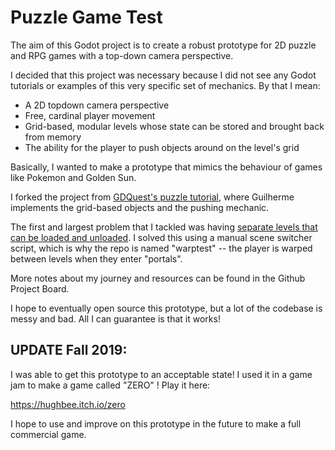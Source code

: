 # Puzzle Game Test

The aim of this Godot project is to create a robust prototype for 2D puzzle and RPG games with a top-down camera perspective.

I decided that this project was necessary because I did not see any Godot tutorials or examples of this very specific set of mechanics. By that I mean:

* A 2D topdown camera perspective
* Free, cardinal player movement
* Grid-based, modular levels whose state can be stored and brought back from memory
* The ability for the player to push objects around on the level's grid

Basically, I wanted to make a prototype that mimics the behaviour of games like Pokemon and Golden Sun.

I forked the project from [GDQuest's puzzle tutorial](https://github.com/GDquest/kickstarter-quest-3/tree/master/01-29-puzzle-game/end), where Guilherme implements the grid-based objects and the pushing mechanic.

The first and largest problem that I tackled was having [separate levels that can be loaded and unloaded](https://godotengine.org/qa/44664/how-can-i-move-the-player-from-one-tilemap-to-another). I solved this using a manual scene switcher script, which is why the repo is named "warptest" -- the player is warped between levels when they enter "portals".

More notes about my journey and resources can be found in the Github Project Board.

I hope to eventually open source this prototype, but a lot of the codebase is messy and bad. All I can guarantee is that it works!

## UPDATE Fall 2019:

I was able to get this prototype to an acceptable state! I used it in a game jam to make a game called "ZERO" ! Play it here:

https://hughbee.itch.io/zero

I hope to use and improve on this prototype in the future to make a full commercial game.
